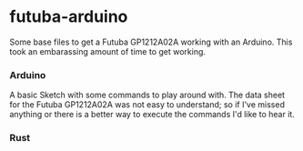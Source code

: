 # futuba-arduino

Some base files to get a Futuba GP1212A02A working with an Arduino. This took an embarassing amount of time to get working.

### Arduino
A basic Sketch with some commands to play around with. The data sheet for the Futuba GP1212A02A was not easy to understand; so if I've missed anything or there is a better way to execute the commands I'd like to hear it.

### Rust

